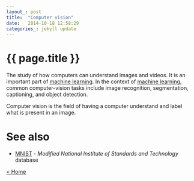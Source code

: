 ```yaml
---
layout_: post
title:  "Computer vision"
date:   2014-10-18 12:58:29
categories_: jekyll update
---
```


# {{ page.title }}

The study of how computers can understand images and videos. It is an important part of [machine learning](machine-learning.html). 
In the context of [machine learning](machine-learning.html),  common computer-vision tasks include image recognition, segmentation, 
captioning, and object detection.

Computer vision is the field of having a computer understand and label what is present in an image.


# See also

- [MNIST](mnist.html) - _Modified National Institute of Standards and Technology_ database

[< Home](..)